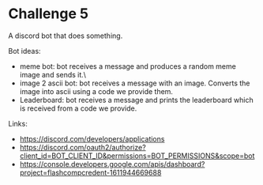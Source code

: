 # Challenge 5

A discord bot that does something.

Bot ideas:
- meme bot: bot receives a message and produces 
  a random meme image and sends it.\
- image 2 ascii bot: bot receives a message with an image. 
  Converts the image into ascii using a code we provide them.
- Leaderboard: bot receives a message and prints the leaderboard which
    is received from a code we provide.

Links:
- https://discord.com/developers/applications
- https://discord.com/oauth2/authorize?client_id=BOT_CLIENT_ID&permissions=BOT_PERMISSIONS&scope=bot
- https://console.developers.google.com/apis/dashboard?project=flashcompcredent-1611944669688

